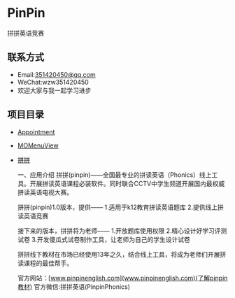 # PinPin
拼拼英语竞赛

## 联系方式 
* Email:351420450@qq.com
* WeChat:wzw351420450 
* 欢迎大家与我一起学习进步

## 项目目录
* [Appointment](https://github.com/MoPellet/Appointment)
* [MOMenuView](https://github.com/MoPellet/MOMenuView)
* [拼拼](https://github.com/MoPellet/PinPin)

    一、应用介绍
        拼拼(pinpin)——全国最专业的拼读英语（Phonics）线上工具。开展拼读英语课程必装软件。同时联合CCTV中学生频道开展国内最权威拼读英语电视大赛。

    拼拼(pinpin)1.0版本，提供——
    1.适用于k12教育拼读英语题库
    2.提供线上拼读英语竞赛

    接下来的版本，拼拼将为老师——
    1.开放题库使用权限
    2.精心设计好学习评测试卷
    3.开发傻瓜式试卷制作工具，让老师为自己的学生设计试卷

    拼拼线下教材在市场已经使用13年之久，结合线上工具，将成为老师们开展拼读课程的最佳帮手。

    官方网站：[www.pinpinenglish.com](www.pinpinenglish.com)(了解pinpin教材)
    官方微信:拼拼英语(PinpinPhonics)




